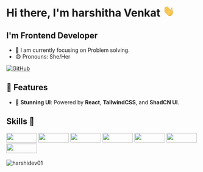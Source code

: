  
# Hi there, I'm harshitha Venkat <img width="30px" height="30" src="https://github.com/SatYu26/SatYu26/raw/master/Assets/Hi.gif" />




## I'm Frontend Developer

- 🌱 I am currently focusing on Problem solving.
- 😄 Pronouns: She/Her

[![GitHub](https://img.shields.io/badge/Github-100000?style=for-the-badge&logo=github&logoColor=white)](https://github.com/harshidev01)

## 🌟 Features

- 🎨 **Stunning UI**: Powered by **React**, **TailwindCSS**, and **ShadCN UI**.


## Skills 💪
<p>


<img width ='80px' height='25px' src='https://img.shields.io/badge/python-3670A0?style=for-the-badge&logo=python&logoColor=ffdd54' />


<img width ='80px' height='25px' src='https://img.shields.io/badge/JavaScript-323330?style=for-the-badge&amp;logo=javascript&amp;logoColor=F7DF1E' />
<img width ='80px' height='25px' src='https://img.shields.io/badge/typescript-%2523007ACC.svg?style=for-the-badge&amp;logo=typescript&amp;logoColor=white' />


<img width ='80px' height='25px' src='https://img.shields.io/badge/React-20232A?style=for-the-badge&amp;logo=react&amp;logoColor=61DAFB' />

<img width ='80px' height='25px' src='https://img.shields.io/badge/Node.js-339933?style=for-the-badge&amp;logo=nodedotjs&amp;logoColor=white' />
<!-- expressjs -->




<!-- postgresql -->
<!-- mongodb -->

<!-- firebase -->

<!-- git -->
<img width ='80px' height='25px' src='https://img.shields.io/badge/GIT-E44C30?style=for-the-badge&amp;logo=git&amp;logoColor=white' />
<img width ='80px' height='25px' src='https://img.shields.io/badge/Linux-FCC624?style=for-the-badge&logo=linux&logoColor=black' />
</p>

<p align="left"><img align="left" src="https://github-readme-stats.vercel.app/api/top-langs?username=harshidev01&show_icons=true&locale=en&layout=compact&theme=radical" alt="harshidev01" /></p>



